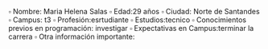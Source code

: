 ▫️ Nombre: Maria Helena Salas
▫️ Edad:29 años
▫️ Ciudad: Norte de Santandes
▫️ Campus: t3
▫️ Profesión:esrtudiante
▫️ Estudios:tecnico
▫️ Conocimientos previos en programación: investigar
▫️ Expectativas en Campus:terminar la carrera
▫️ Otra información importante:
